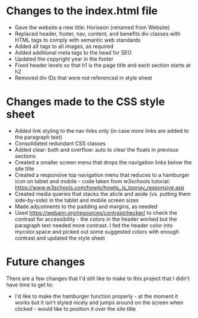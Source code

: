 # Changes to the index.html file
+ Gave the website a new title: Horiseon (renamed from Website)  
+ Replaced header, footer, nav, content, and benefits div classes with HTML tags to comply with semantic web standards    
+ Added alt tags to all images, as required  
+ Added additional meta tags to the head for SEO
+ Updated the copyright year in the footer
+ Fixed header levels so that h1 is the page title and each section starts at h2
+ Removed div IDs that were not referenced in style sheet
  
# Changes made to the CSS style sheet
+ Added link styling to the nav links only (in case more links are added to the paragraph text)
+ Consolidated redundant CSS classes
+ Added clear: both and overflow: auto to clear the floats in previous sections
+ Created a smaller screen menu that drops the navigation links below the site title
+ Created a responsive top navigation menu that reduces to a hamburger icon on tablet and mobile - code taken from w3schools tutorial: https://www.w3schools.com/howto/howto_js_topnav_responsive.asp
+ Created media queries that stacks the aticle and aside (vs. putting them side-by-side) in the tablet and mobile screen sizes
+ Made adjustments to the padding and margins, as needed
+ Used https://webaim.org/resources/contrastchecker/ to check the contrast for accessibility - the colors in the header worked but the paragraph text needed more contrast. I fed the header color into mycolor.space and picked out some suggested colors with enough contrast and updated the style sheet

# Future changes
There are a few changes that I'd still like to make to this project that I didn't have time to get to:
+ I'd like to make the hamburger function properly - at the moment it works but it isn't styled nicely and jumps around on the screen when clicked - would like to position it over the site title
